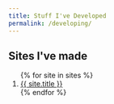 ```yaml
---
title: Stuff I've Developed
permalink: /developing/
---
```

## Sites I've made
<ol>
{% for site in sites %}
<li><a href="{{ site.url }}">{{ site.title }}</a></li>
{% endfor %}
</ol>
